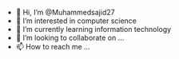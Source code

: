 - 👋 Hi, I’m @Muhammedsajid27
- 👀 I’m interested in computer science 
- 🌱 I’m currently learning information technology 
- 💞️ I’m looking to collaborate on ...
- 📫 How to reach me ...

<!---
Muhammedsajid27/Muhammedsajid27 is a ✨ special ✨ repository because its `README.md` (this file) appears on your GitHub profile.
You can click the Preview link to take a look at your changes.
--->
